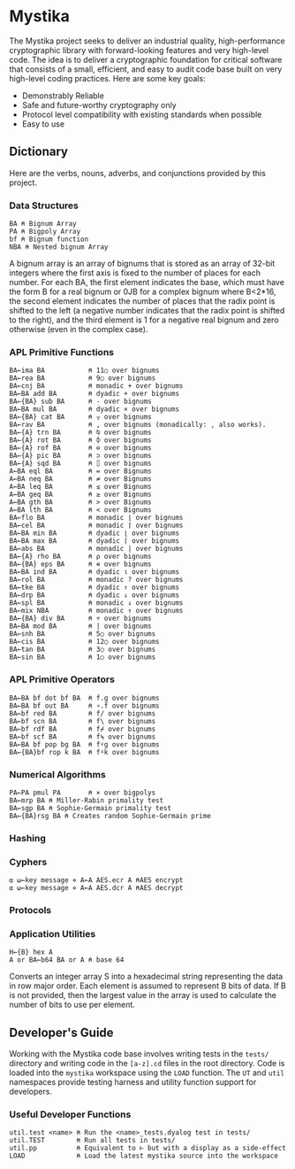 ﻿# Mystika

The Mystika project seeks to deliver an industrial quality, high-performance cryptographic library with forward-looking features and very high-level code. The idea is to deliver a cryptographic foundation for critical software that consists of a small, efficient, and easy to audit code base built on very high-level coding practices. Here are some key goals:

* Demonstrably Reliable
* Safe and future-worthy cryptography only
* Protocol level compatibility with existing standards when possible
* Easy to use

## Dictionary

Here are the verbs, nouns, adverbs, and conjunctions provided by this project.

### Data Structures

    BA ⍝ Bignum Array
    PA ⍝ Bigpoly Array
    bf ⍝ Bignum function
    NBA ⍝ Nested bignum Array

A bignum array is an array of bignums that is stored as an array of 32-bit integers where the first axis is fixed to the number of places for each number. For each BA, the first element indicates
the base, which must have the form B for a real bignum or 0JB for a complex bignum where B<2*16, the second element indicates the number of places that the radix point is shifted to the left (a negative number indicates that the radix point is shifted to the right), and the third element is 1 for a negative real bignum and zero otherwise (even in the complex case).

### APL Primitive Functions

    BA←ima BA           ⍝ 11○ over bignums
    BA←rea BA           ⍝ 9○ over bignums
    BA←cnj BA           ⍝ monadic + over bignums
    BA←BA add BA        ⍝ dyadic + over bignums
    BA←{BA} sub BA      ⍝ - over bignums
    BA←BA mul BA        ⍝ dyadic × over bignums
    BA←{BA} cat BA      ⍝ ⍪ over bignums
    BA←rav BA           ⍝ , over bignums (monadically: , also works).
    BA←{A} trn BA       ⍝ ⍉ over bignums
    BA←{A} rot BA       ⍝ ⌽ over bignums
    BA←{A} rof BA       ⍝ ⊖ over bignums
    BA←{A} pic BA       ⍝ ⊃ over bignums
    BA←{A} sqd BA       ⍝ ⌷ over bignums
    A←BA eql BA         ⍝ = over Bignums
    A←BA neq BA         ⍝ ≠ over Bignums
    A←BA leq BA         ⍝ ≤ over Bignums
    A←BA geq BA         ⍝ ≥ over Bignums
    A←BA gth BA         ⍝ > over Bignums
    A←BA lth BA         ⍝ < over Bignums
    BA←flo BA           ⍝ monadic ⌊ over bignums
    BA←cel BA           ⍝ monadic ⌈ over bignums
    BA←BA min BA        ⍝ dyadic ⌊ over bignums
    BA←BA max BA        ⍝ dyadic ⌈ over bignums
    BA←abs BA           ⍝ monadic | over bignums
    BA←{A} rho BA       ⍝ ⍴ over bignums
    BA←{BA} eps BA      ⍝ ∊ over bignums
    BA←BA ind BA        ⍝ dyadic ⍳ over bignums
    BA←rol BA           ⍝ monadic ? over bignums
    BA←tke BA           ⍝ dyadic ↑ over bignums
    BA←drp BA           ⍝ dyadic ↓ over bignums 
    BA←spl BA           ⍝ monadic ↓ over bignums
    BA←mix NBA          ⍝ monadic ↑ over bignums
    BA←{BA} div BA      ⍝ ÷ over bignums
    BA←BA mod BA        ⍝ | over bignums
    BA←snh BA           ⍝ 5○ over bignums
    BA←cis BA           ⍝ 12○ over bignums
    BA←tan BA           ⍝ 3○ over bignums
    BA←sin BA           ⍝ 1○ over bignums

### APL Primitive Operators

    BA←BA bf dot bf BA  ⍝ f.g over bignums
    BA←BA bf out BA     ⍝ ∘.f over bignums
    BA←bf red BA        ⍝ f/ over bignums
    BA←bf scn BA        ⍝ f\ over bignums
    BA←bf rdf BA        ⍝ f⌿ over bignums
    BA←bf scf BA        ⍝ f⍀ over bignums
    BA←BA bf pop bg BA  ⍝ f⍣g over bignums
    BA←{BA}bf rop k BA  ⍝ f⍤k over bignums

### Numerical Algorithms
    
    PA←PA pmul PA       ⍝ × over bigpolys
    BA←mrp BA ⍝ Miller-Rabin primality test
    BA←sgp BA ⍝ Sophie-Germain primality test
    BA←{BA}rsg BA ⍝ Creates random Sophie-Germain prime
    
### Hashing

### Cyphers

    ⍺ ⍵←key message ⋄ A←A AES.ecr A ⍝AES encrypt
    ⍺ ⍵←key message ⋄ A←A AES.dcr A ⍝AES decrypt

### Protocols

### Application Utilities

    H←{B} hex A
    A or BA←b64 BA or A ⍝ base 64 

Converts an integer array S into a hexadecimal string representing the data in row major order. Each element is assumed to represent B bits of data. If B is not provided, then the largest value in the array is used to calculate the number of bits to use per element.

## Developer's Guide

Working with the Mystika code base involves writing tests in the `tests/` directory and writing code in the `[a-z].cd` files in the root directory. Code is loaded into the `mystika` workspace using the `LOAD` function. The `UT` and `util` namespaces provide testing harness and utility function support for developers.

### Useful Developer Functions

    util.test <name> ⍝ Run the <name>_tests.dyalog test in tests/
    util.TEST        ⍝ Run all tests in tests/
    util.pp          ⍝ Equivalent to ⊢ but with a display as a side-effect
    LOAD             ⍝ Load the latest mystika source into the workspace
